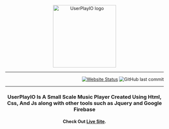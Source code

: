 <!-- ![logo](https://raw.githubusercontent.com/KoolKreator/UserPlayIO-OpenSource-Music-Player/main/pics/logo.png) -->
<!-- ![Website](https://img.shields.io/website?style=plastic&up_message=Online&url=https%3A%2F%2Fkoolkreator.github.io%2FUserPlayIO-OpenSource-Music-Player%2F) -->

<p align="center">
  <img width="200" src="https://raw.githubusercontent.com/KoolKreator/UserPlayIO-OpenSource-Music-Player/main/pics/logo.png" alt="UserPlayIO logo">
</p>
<hr>
<p align="right">
  <a href="https://koolkreator.github.io/UserPlayIO-OpenSource-Music-Player/" target="blank"><img src="https://img.shields.io/website?style=plastic&up_message=Online&url=https%3A%2F%2Fkoolkreator.github.io%2FUserPlayIO-OpenSource-Music-Player%2F" alt="Website Status"></a>
  <img alt="GitHub last commit" src="https://img.shields.io/github/last-commit/koolkreator/UserPlayIO-OpenSource-Music-Player">
</p>
<hr>
<h3 align="center">UserPlayIO Is A Small Scale Music Player Created Using Html, Css, And Js along with other tools such as Jquery and Google Firebase</h1>

<h4 align="center">Check Out <a href="https://koolkreator.github.io/UserPlayIO-OpenSource-Music-Player/">Live Site</a>.</h4>







